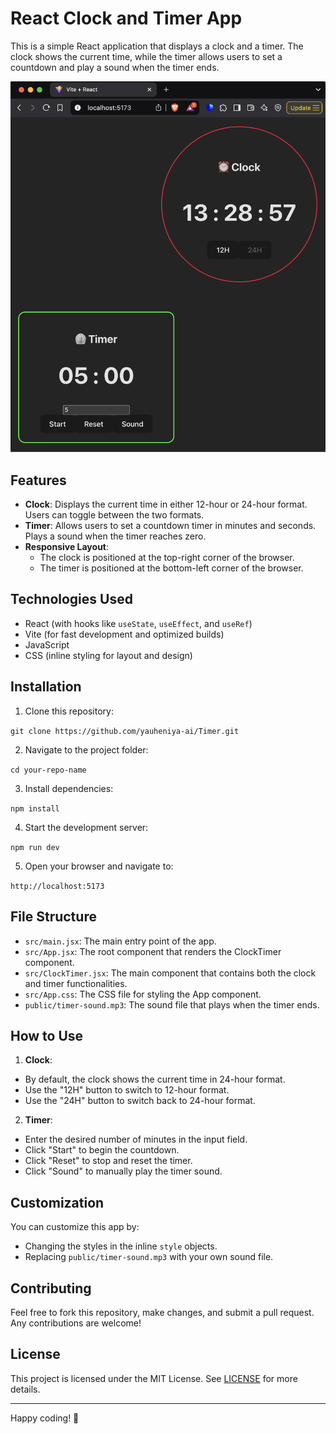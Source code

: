 # React Clock and Timer App

This is a simple React application that displays a clock and a timer. The clock shows the current time, while the timer allows users to set a countdown and play a sound when the timer ends.

![alt text](Screenshot_V010.png)

## Features

- **Clock**: Displays the current time in either 12-hour or 24-hour format. Users can toggle between the two formats.
- **Timer**: Allows users to set a countdown timer in minutes and seconds. Plays a sound when the timer reaches zero.
- **Responsive Layout**:
  - The clock is positioned at the top-right corner of the browser.
  - The timer is positioned at the bottom-left corner of the browser.

## Technologies Used

- React (with hooks like `useState`, `useEffect`, and `useRef`)
- Vite (for fast development and optimized builds)
- JavaScript
- CSS (inline styling for layout and design)

## Installation

1. Clone this repository:

`git clone https://github.com/yauheniya-ai/Timer.git`

2. Navigate to the project folder:

`cd your-repo-name`


3. Install dependencies:

`npm install`

4. Start the development server:

`npm run dev`


5. Open your browser and navigate to:

`http://localhost:5173`

## File Structure

- `src/main.jsx`: The main entry point of the app.
- `src/App.jsx`: The root component that renders the ClockTimer component.
- `src/ClockTimer.jsx`: The main component that contains both the clock and timer functionalities.
- `src/App.css`: The CSS file for styling the App component.
- `public/timer-sound.mp3`: The sound file that plays when the timer ends.

## How to Use

1. **Clock**:
- By default, the clock shows the current time in 24-hour format.
- Use the "12H" button to switch to 12-hour format.
- Use the "24H" button to switch back to 24-hour format.

2. **Timer**:
- Enter the desired number of minutes in the input field.
- Click "Start" to begin the countdown.
- Click "Reset" to stop and reset the timer.
- Click "Sound" to manually play the timer sound.

## Customization

You can customize this app by:
- Changing the styles in the inline `style` objects.
- Replacing `public/timer-sound.mp3` with your own sound file.

## Contributing

Feel free to fork this repository, make changes, and submit a pull request. Any contributions are welcome!

## License

This project is licensed under the MIT License. See [LICENSE](LICENSE) for more details.

---

Happy coding! 🚀


